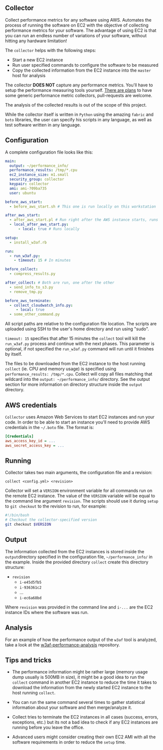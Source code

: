## Collector

Collect performance metrics for any software using AWS. Automates the process of running the software on EC2 with the objective of collecting performance metrics for your software. The advantage of using EC2 is that you can run an endless number of variations of your software, without hitting any hardware limitation!

The `collector` helps with the following steps:
 * Start a new EC2 instance
 * Run user specified commands to configure the software to be measured
 * Copy the collected information from the EC2 instance into the `master` host for analysis
 
The collector **DOES NOT** capture any performance metrics. You'll have to setup the performance measuring tools yourself. [There are plans](https://github.com/andresriancho/collector/issues/1) to have some generic performance metric collectors, pull-requests are welcome.

The analysis of the collected results is out of the scope of this project.

While the collector itself is written in `Python` using the amazing `fabric` and `boto` libraries, the user can specify his scripts in any language, as well as test software written in any language.

## Configuration

A complete configuration file looks like this:

```yaml
main:
  output: ~/performance_info/
  performance_results: /tmp/*.cpu
  ec2_instance_size: m1.small
  security_group: collector
  keypair: collector
  ami: ami-709ba735
  user: ubuntu

before_aws_start:
  - before_aws_start.sh # This one is run locally on this workstation

after_aws_start:
  - after_aws_start.pl # Run right after the AWS instance starts, runs remotely
  - local_after_aws_start.py:
      - local: true # Runs locally

setup:
  - install_w3af.rb

run:
  - run_w3af.py:
    - timeout: 15 # In minutes

before_collect:
  - compress_results.py

after_collect: # Both are run, one after the other
  - send_info_to_s3.py
  - remove_tmp.py

before_aws_terminate:
  - collect_cloudwatch_info.py:
     - local: true
  - some_other_command.py
```

All script paths are relative to the configuration file location. The scripts are uploaded using SSH to the user's home directory and run using "sudo".

`timeout: 15` specifies that after 15 minutes the `collect` tool will kill the `run_w3af.py` process and continue with the next phases. This parameter is optional, if not specified the `run_w3af.py` command will run until it finishes by itself.

The files to be downloaded from the EC2 instance to the host running `collect` (ie. CPU and memory usage) is specified using `performance_results: /tmp/*.cpu`. Collect will copy all files matching that wildcard into the `output: ~/performance_info/` directory. See the output section for more information on directory structure inside the `output` directory.

## AWS credentials

`Collector` uses Amazon Web Services to start EC2 instances and run your code. In order to be able to start an instance you'll need to provide AWS credentials in the `~/.boto` file. The format is:

```ini
[Credentials]
aws_access_key_id = ...
aws_secret_access_key = ...
```

## Running

Collector takes two main arguments, the configuration file and a revision:
```console
collect <config.yml> <revision>
```

Collector will set a `VERSION` environment variable for all commands run on the remote EC2 instance. The value of the `VERSION` variable will be equal to the command line argument `revision`. The scripts should use it during `setup` to `git checkout` to the revision to run, for example:

```bash
#!/bin/bash
# Checkout the collector-specified version
git checkout $VERSION
```

## Output

The information collected from the EC2 instances is stored inside the `output`directory specified in the configuration file, `~/performance_info/` in the example. Inside the provided directory `collect` create this directory structure:
 * `revision`
   * `i-e45d5fb5`
   * `i-936361c2`
   * ...
   * `i-ec6a68bd`

Where `revision` was provided in the command line and `i-...` are the EC2 instance IDs where the software was run.

## Analysis

For an example of how the performance output of the `w3af` tool is analyzed, take a look at the [w3af-performance-analysis](https://github.com/andresriancho/w3af-performance-analysis) repository.

## Tips and tricks

 * The performance information might be rather large (memory usage dump usually is 500MB in size), it might be a good idea to run the `collect` command in another EC2 instance to reduce the time it takes to download the information from the newly started EC2 instance to the host running `collect`.

 * You can run the same command several times to gather statistical information about your software and then merge/analyze it.

 * Collect tries to terminate the EC2 instances in all cases (success, errors, exceptions, etc.) but its not a bad idea to check if any EC2 instances are running before you leave the office.

 * Advanced users might consider creating their own EC2 AMI with all the software requirements in order to reduce the `setup` time.